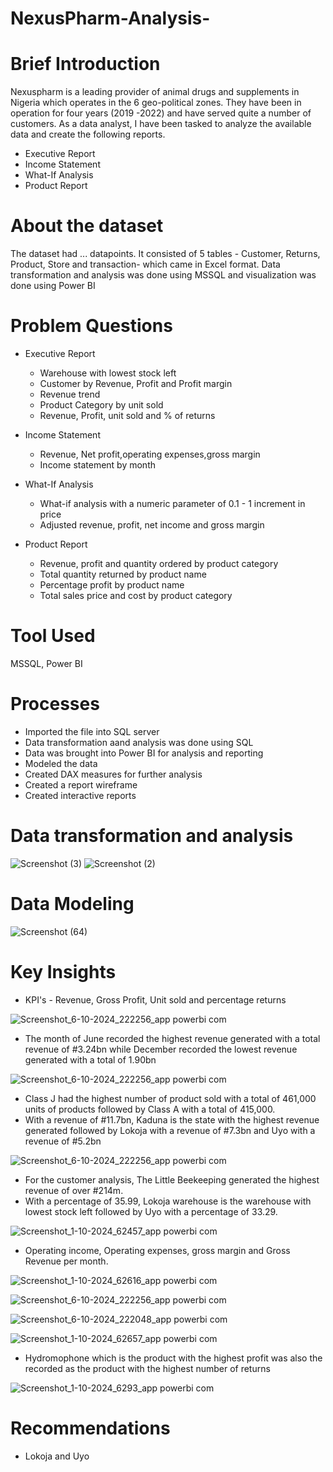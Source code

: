 # NexusPharm-Analysis-

# Brief Introduction
Nexuspharm is a leading provider of animal drugs and supplements in Nigeria 
which operates in the 6 geo-political zones. They have been in operation for 
four years (2019 -2022) and have served quite a number of customers. As a data analyst,
I have been tasked to analyze the available data and create the following reports.

* Executive Report
* Income Statement
* What-If Analysis
* Product Report

# About the dataset
The dataset had ... datapoints. It consisted of 5 tables - Customer, Returns, Product, Store and transaction- which came in Excel format. Data transformation and analysis was done using MSSQL and visualization was done using Power BI

# Problem Questions
* Executive Report
  - Warehouse with lowest stock left
  - Customer by Revenue, Profit and Profit margin
  - Revenue trend
  - Product Category by unit sold
  - Revenue, Profit, unit sold and % of returns

* Income Statement
  - Revenue, Net profit,operating expenses,gross margin
  - Income statement by month

* What-If Analysis
  - What-if analysis with a numeric parameter of 0.1 - 1 increment in price
  - Adjusted revenue, profit, net income and gross margin

* Product Report
  - Revenue, profit and quantity ordered by product category
  - Total quantity returned by product name
  - Percentage profit by product name
  - Total sales price and cost by product category

# Tool Used
  MSSQL, Power BI

# Processes
* Imported the file into SQL server
* Data transformation aand analysis was done using SQL
* Data was brought into Power BI for analysis and reporting
* Modeled the data
* Created DAX measures for further analysis
* Created a report wireframe
* Created interactive reports

# Data transformation and analysis 
![Screenshot (3)](https://github.com/user-attachments/assets/7696050f-4d98-497c-87b0-e38672d89674)
![Screenshot (2)](https://github.com/user-attachments/assets/4b53d93f-485b-468c-a6d3-60be923c9fab)

# Data Modeling
![Screenshot (64)](https://github.com/user-attachments/assets/15c3637f-22ab-490e-a115-65f6bcc38720)

# Key Insights
* KPI's - Revenue, Gross Profit, Unit sold and percentage returns

![Screenshot_6-10-2024_222256_app powerbi com](https://github.com/user-attachments/assets/8eda20ff-fe23-43ee-9440-b3f32e149f5d)

* The month of June recorded the highest revenue generated with a total revenue of #3.24bn while December recorded the lowest revenue generated with a total of 1.90bn

![Screenshot_6-10-2024_222256_app powerbi com](https://github.com/user-attachments/assets/8ce4c843-3be4-43f2-957e-68d718530546)

* Class J had the highest number of product sold with a total of 461,000 units of products followed by Class A with a total of 415,000.
* With a revenue of #11.7bn, Kaduna is the state with the highest revenue generated followed by Lokoja with a revenue of #7.3bn and Uyo with a revenue of #5.2bn

![Screenshot_6-10-2024_222256_app powerbi com](https://github.com/user-attachments/assets/6767af04-ecf9-4ece-9ef1-0f224439e2a6)
 
* For the customer analysis, The Little Beekeeping generated the highest revenue of over #214m.
* With a percentage of 35.99, Lokoja warehouse is the warehouse with lowest stock left followed by Uyo with a percentage of 33.29.

![Screenshot_1-10-2024_62457_app powerbi com](https://github.com/user-attachments/assets/549d8e04-612b-4f59-b80c-676464c2e18c)

* Operating income, Operating expenses, gross margin and  Gross Revenue per month.

![Screenshot_1-10-2024_62616_app powerbi com](https://github.com/user-attachments/assets/5b146cfc-f005-4e7b-90dd-6f3f5e325958)


![Screenshot_6-10-2024_222256_app powerbi com](https://github.com/user-attachments/assets/5e1558c1-941f-4219-b1eb-2b063e44ce47)

![Screenshot_6-10-2024_222048_app powerbi com](https://github.com/user-attachments/assets/3cf83713-a75b-4e5e-b4c8-d1d070a707d5)

![Screenshot_1-10-2024_62657_app powerbi com](https://github.com/user-attachments/assets/206fc719-e6ce-4546-af09-00aba355abdc)

* Hydromophone which is the product with the highest profit was also the recorded as the product with the highest number of returns


![Screenshot_1-10-2024_6293_app powerbi com](https://github.com/user-attachments/assets/a6608905-6762-499f-8989-b352ddcec82c)


# Recommendations
* Lokoja and Uyo
